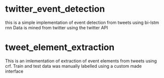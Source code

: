 # twitter_event_detection
this is a simple implementation of event detection from tweets using bi-lstm rnn
Data is mined from twitter using the twitter API 
# tweet_element_extraction
This is an imlementation of extraction of event elements from tweets using crf. 
Train and test data was manually labelled using a custom made interface
